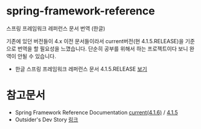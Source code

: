 # spring-framework-reference
스프링 프레임워크 레퍼런스 문서 번역 (한글)

기존에 있던 버전들이 4.x 이전 문서들이라서 current버전(현 4.1.5.RELEASE)을 기준으로 번역을 할 필요성을 느꼈습니다.
단순히 공부를 위해서 하는 프로젝트이다 보니 완역이 안될 수 있습니다.

* 한글 스프링 프레임워크 레퍼런스 문서 4.1.5.RELEASE [보기](https://rawgit.com/namhokim/spring-framework-reference/master/4.1.5.RELEASE/index.html)

# 참고문서
* Spring Framework Reference Documentation [current(4.1.6)](http://docs.spring.io/spring/docs/current/spring-framework-reference/html/) / [4.1.5](http://docs.spring.io/spring/docs/4.1.5.RELEASE/spring-framework-reference/html/)
* Outsider's Dev Story [링크](http://blog.outsider.ne.kr/tag/spring_reference_documentation)
